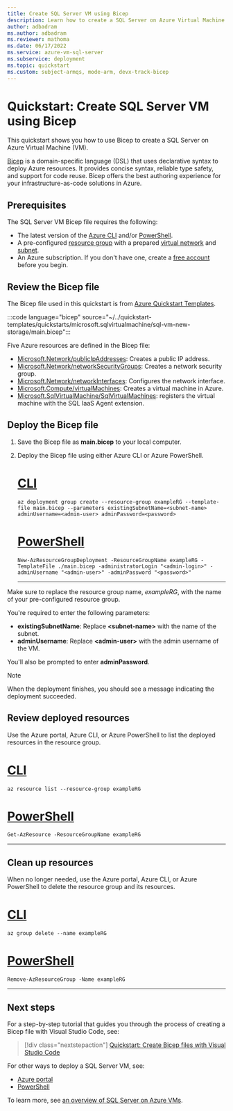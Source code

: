 ```yaml
---
title: Create SQL Server VM using Bicep
description: Learn how to create a SQL Server on Azure Virtual Machine (VM) using Bicep.
author: adbadram
ms.author: adbadram
ms.reviewer: mathoma
ms.date: 06/17/2022
ms.service: azure-vm-sql-server
ms.subservice: deployment
ms.topic: quickstart
ms.custom: subject-armqs, mode-arm, devx-track-bicep
---
```


# Quickstart: Create SQL Server VM using Bicep

This quickstart shows you how to use Bicep to create a SQL Server on Azure Virtual Machine (VM).

[Bicep](/azure/azure-resource-manager/bicep/overview) is a domain-specific language (DSL) that uses declarative syntax to deploy Azure resources. It provides concise syntax, reliable type safety, and support for code reuse. Bicep offers the best authoring experience for your infrastructure-as-code solutions in Azure. 

## Prerequisites

The SQL Server VM Bicep file requires the following:

- The latest version of the [Azure CLI](/cli/azure/install-azure-cli) and/or [PowerShell](/powershell/scripting/install/installing-powershell).
- A pre-configured [resource group](/azure/azure-resource-manager/management/manage-resource-groups-portal#create-resource-groups) with a prepared [virtual network](/azure/virtual-network/quick-create-portal) and [subnet](/azure/virtual-network/virtual-network-manage-subnet#add-a-subnet).
- An Azure subscription. If you don't have one, create a [free account](https://azure.microsoft.com/free/?WT.mc_id=A261C142F) before you begin.

## Review the Bicep file

The Bicep file used in this quickstart is from [Azure Quickstart Templates](https://azure.microsoft.com/resources/templates/sql-vm-new-storage/).

:::code language="bicep" source="~/../quickstart-templates/quickstarts/microsoft.sqlvirtualmachine/sql-vm-new-storage/main.bicep":::

Five Azure resources are defined in the Bicep file:

- [Microsoft.Network/publicIpAddresses](/azure/templates/microsoft.network/publicipaddresses): Creates a public IP address.
- [Microsoft.Network/networkSecurityGroups](/azure/templates/microsoft.network/networksecuritygroups): Creates a network security group.
- [Microsoft.Network/networkInterfaces](/azure/templates/microsoft.network/networkinterfaces): Configures the network interface.
- [Microsoft.Compute/virtualMachines](/azure/templates/microsoft.compute/virtualmachines): Creates a virtual machine in Azure.
- [Microsoft.SqlVirtualMachine/SqlVirtualMachines](/azure/templates/microsoft.sqlvirtualmachine/sqlvirtualmachines): registers the virtual machine with the SQL IaaS Agent extension.

## Deploy the Bicep file

1. Save the Bicep file as **main.bicep** to your local computer.
1. Deploy the Bicep file using either Azure CLI or Azure PowerShell.

    # [CLI](#tab/CLI)

    ```azurecli
    az deployment group create --resource-group exampleRG --template-file main.bicep --parameters existingSubnetName=<subnet-name> adminUsername=<admin-user> adminPassword=<password>
    ```

    # [PowerShell](#tab/PowerShell)

    ```azurepowershell
    New-AzResourceGroupDeployment -ResourceGroupName exampleRG -TemplateFile ./main.bicep -administratorLogin "<admin-login>" -adminUsername "<admin-user>" -adminPassword "<password>"
    ```

    ---

Make sure to replace the resource group name, *exampleRG*, with the name of your pre-configured resource group.

You're required to enter the following parameters:

- **existingSubnetName**: Replace **\<subnet-name\>** with the name of the subnet.
- **adminUsername**: Replace **\<admin-user\>** with the admin username of the VM.

You'll also be prompted to enter **adminPassword**.

> [!NOTE]
> When the deployment finishes, you should see a message indicating the deployment succeeded.

## Review deployed resources

Use the Azure portal, Azure CLI, or Azure PowerShell to list the deployed resources in the resource group.

# [CLI](#tab/CLI)

```azurecli-interactive
az resource list --resource-group exampleRG
```

# [PowerShell](#tab/PowerShell)

```azurepowershell-interactive
Get-AzResource -ResourceGroupName exampleRG
```

---

## Clean up resources

When no longer needed, use the Azure portal, Azure CLI, or Azure PowerShell to delete the resource group and its resources.

# [CLI](#tab/CLI)

```azurecli-interactive
az group delete --name exampleRG
```

# [PowerShell](#tab/PowerShell)

```azurepowershell-interactive
Remove-AzResourceGroup -Name exampleRG
```

---

## Next steps

For a step-by-step tutorial that guides you through the process of creating a Bicep file with Visual Studio Code, see:

> [!div class="nextstepaction"]
> [Quickstart: Create Bicep files with Visual Studio Code](/azure/azure-resource-manager/bicep/quickstart-create-bicep-use-visual-studio-code)

For other ways to deploy a SQL Server VM, see:

- [Azure portal](create-sql-vm-portal.md)
- [PowerShell](create-sql-vm-powershell.md)

To learn more, see [an overview of SQL Server on Azure VMs](sql-server-on-azure-vm-iaas-what-is-overview.md).
